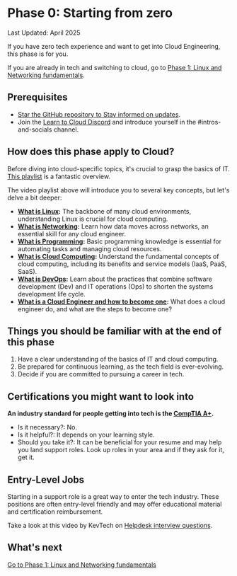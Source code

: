 # Phase 0: Starting from zero

Last Updated: April 2025

If you have zero tech experience and want to get into Cloud Engineering, this phase is for you.

If you are already in tech and switching to cloud, go to [Phase 1: Linux and Networking fundamentals](../phase1/README.md).

## Prerequisites

- [Star the GitHub repository to Stay informed on updates](https://github.com/learntocloud/learn-to-cloud).
- Join the [Learn to Cloud Discord](https://discord.gg/Qymw28nQX6) and introduce yourself in the #intros-and-socials channel.

## How does this phase apply to Cloud?

Before diving into cloud-specific topics, it's crucial to grasp the basics of IT. [This playlist](https://www.youtube.com/playlist?list=PLG49S3nxzAnnes8ZGI-OBlKEukHCX46N8) is a fantastic overview.

The video playlist above will introduce you to several key concepts, but let's delve a bit deeper:

- **[What is Linux](https://youtu.be/PwugmcN1hf8):** The backbone of many cloud environments, understanding Linux is crucial for cloud computing.
- **[What is Networking](https://youtu.be/3QhU9jd03a0):** Learn how data moves across networks, an essential skill for any cloud engineer.
- **[What is Programming](https://youtu.be/ifo76VyrBYo):** Basic programming knowledge is essential for automating tasks and managing cloud resources.
- **[What is Cloud Computing](https://youtu.be/eZLcyTxi8ZI):** Understand the fundamental concepts of cloud computing, including its benefits and service models (IaaS, PaaS, SaaS).
- **[What is DevOps](https://youtu.be/9pZ2xmsSDdo/):** Learn about the practices that combine software development (Dev) and IT operations (Ops) to shorten the systems development life cycle.
- **[What is a Cloud Engineer and how to become one](https://youtu.be/7i1WMGxyt4Q):** What does a cloud engineer do, and what are the steps to become one?

## Things you should be familiar with at the end of this phase

1. Have a clear understanding of the basics of IT and cloud computing.
2. Be prepared for continuous learning, as the tech field is ever-evolving.
3. Decide if you are committed to pursuing a career in tech.

## Certifications you might want to look into

**An industry standard for people getting into tech is the [CompTIA A+](https://www.comptia.org/certifications/a).**

- Is it necessary?:  No.
- Is it helpful?: It depends on your learning style.
- Should you take it?: It can be beneficial for your resume and may help you land support roles. Look up roles in your area and if they ask for it, get it.

## Entry-Level Jobs

Starting in a support role is a great way to enter the tech industry. These positions are often entry-level friendly and may offer educational material and certification reimbursement.

Take a look at this video by KevTech on [Helpdesk interview questions](https://youtu.be/McxVgoQaCpU).

## What's next

[Go to Phase 1: Linux and Networking fundamentals](../phase1/README.md)

